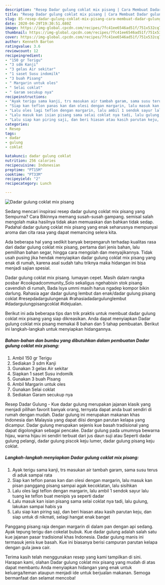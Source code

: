 ```yaml
---
description: "Resep Dadar gulung coklat mix pisang | Cara Membuat Dadar gulung coklat mix pisang Yang Sedap"
title: "Resep Dadar gulung coklat mix pisang | Cara Membuat Dadar gulung coklat mix pisang Yang Sedap"
slug: 85-resep-dadar-gulung-coklat-mix-pisang-cara-membuat-dadar-gulung-coklat-mix-pisang-yang-sedap
date: 2020-04-29T19:30:51.680Z
image: https://img-global.cpcdn.com/recipes/7fc41ee6546ad51f/751x532cq70/dadar-gulung-coklat-mix-pisang-foto-resep-utama.jpg
thumbnail: https://img-global.cpcdn.com/recipes/7fc41ee6546ad51f/751x532cq70/dadar-gulung-coklat-mix-pisang-foto-resep-utama.jpg
cover: https://img-global.cpcdn.com/recipes/7fc41ee6546ad51f/751x532cq70/dadar-gulung-coklat-mix-pisang-foto-resep-utama.jpg
author: Kenneth Barton
ratingvalue: 3.6
reviewcount: 12
recipeingredient:
- "150 gr Terigu"
- "3 sdm Kanji"
- "3 gelas Air sekitar"
- "1 saset Susu indomilk"
- "3 buah Pisang"
- " Margarin untuk oles"
- " Selai coklat"
- " Garam secukup nya"
recipeinstructions:
- "Ayak terigu sama kanji, trs masukan air tambah garam, sama susu terus di aduk sampai rata"
- "Siap kan teflon panas kan dan olesi dengan margarin, lalu masuk kan pisan panggang pisang sampai agak kecoklatan, lalu sisihkan"
- "Lalu oles lagi teflon dengan margarin, lalu ambil 1 sendok sayur lalu tuang ke teflon buat menipis ya seperti dadar"
- "Lalu masuk kan isian pisang sama selai coklat nya tadi, lalu gulung, lakukan sampai habis ya"
- "Lalu siap kan piring saji, dan beri hiasan atau kasih parutan keju, dan siap untuk di nikmati, selagi hangat enak banget"
categories:
- Resep
tags:
- dadar
- gulung
- coklat

katakunci: dadar gulung coklat 
nutrition: 256 calories
recipecuisine: Indonesian
preptime: "PT15M"
cooktime: "PT33M"
recipeyield: "2"
recipecategory: Lunch

---
```



![Dadar gulung coklat mix pisang](https://img-global.cpcdn.com/recipes/7fc41ee6546ad51f/751x532cq70/dadar-gulung-coklat-mix-pisang-foto-resep-utama.jpg)

Sedang mencari inspirasi resep dadar gulung coklat mix pisang yang Sempurna? Cara Bikinnya memang susah-susah gampang. semisal salah mengolah maka hasilnya tidak akan memuaskan dan bahkan tidak sedap. Padahal dadar gulung coklat mix pisang yang enak seharusnya mempunyai aroma dan cita rasa yang dapat memancing selera kita.

Ada beberapa hal yang sedikit banyak berpengaruh terhadap kualitas rasa dari dadar gulung coklat mix pisang, pertama dari jenis bahan, lalu pemilihan bahan segar, hingga cara mengolah dan menyajikannya. Tidak usah pusing jika hendak menyiapkan dadar gulung coklat mix pisang yang enak di rumah, karena asal sudah tahu triknya maka hidangan ini bisa menjadi sajian spesial.

Dadar gulung coklat mix pisang. lumayan cepet. Masih dalam rangka posbar #cookpadcommunity_Solo sekaligus ngehabisin stok pisang cavendish di rumah, Bada Isya ummi masih harus ngadep kompor bikin darlung. Rahasia agar dadar gulung lembut dan enak/dadar gulung pisang coklat #resepdadargulungenak #rahasiadadargulunglembut #dadargulungpisangcoklat #idejualan.


Berikut ini ada beberapa tips dan trik praktis untuk membuat dadar gulung coklat mix pisang yang siap dikreasikan. Anda dapat menyiapkan Dadar gulung coklat mix pisang memakai 8 bahan dan 5 tahap pembuatan. Berikut ini langkah-langkah untuk menyiapkan hidangannya.

<!--inarticleads1-->

##### Bahan-bahan dan bumbu yang dibutuhkan dalam pembuatan Dadar gulung coklat mix pisang:

1. Ambil 150 gr Terigu
1. Sediakan 3 sdm Kanji
1. Gunakan 3 gelas Air sekitar
1. Siapkan 1 saset Susu indomilk
1. Gunakan 3 buah Pisang
1. Ambil  Margarin untuk oles
1. Gunakan  Selai coklat
1. Sediakan  Garam secukup nya


Resep Dadar Gulung - Kue dadar gulung merupakan jajanan klasik yang menjadi pilihan favorit banyak orang, ternyata dapat anda buat sendiri di rumah dengan mudah. Dadar gulung ini merupakan makanan khas Indonesia dan Malaysia yang dapat diisi dengan parutan kelapa yang dicampur. Dadar gulung merupakan sejenis kue basah tradisional yang dapat digolongkan sebagai pencake. Dadar gulung pada umumnya bewarna hijau, warna hijau ini sendiri terbuat dari jus daun suji atau Seperti dadar gulung pelangi, dadar gulung piscok keju lumer, dadar gulung pisang keju coklat. 

<!--inarticleads2-->

##### Langkah-langkah menyiapkan Dadar gulung coklat mix pisang:

1. Ayak terigu sama kanji, trs masukan air tambah garam, sama susu terus di aduk sampai rata
1. Siap kan teflon panas kan dan olesi dengan margarin, lalu masuk kan pisan panggang pisang sampai agak kecoklatan, lalu sisihkan
1. Lalu oles lagi teflon dengan margarin, lalu ambil 1 sendok sayur lalu tuang ke teflon buat menipis ya seperti dadar
1. Lalu masuk kan isian pisang sama selai coklat nya tadi, lalu gulung, lakukan sampai habis ya
1. Lalu siap kan piring saji, dan beri hiasan atau kasih parutan keju, dan siap untuk di nikmati, selagi hangat enak banget


Panggang pisang raja dengan margarin di dalam pan dengan api sedang. Ayak tepung terigu dan cokelat bubuk. Kue dadar gulung adalah salah satu kue jajanan pasar tradisional khas Indonesia. Dadar gulung manis ini termasuk jenis kue basah. Kue ini biasanya berisi campuran parutan kelapa dengan gula jawa cair. 

Terima kasih telah menggunakan resep yang kami tampilkan di sini. Harapan kami, olahan Dadar gulung coklat mix pisang yang mudah di atas dapat membantu Anda menyiapkan hidangan yang enak untuk keluarga/teman ataupun menjadi ide untuk berjualan makanan. Semoga bermanfaat dan selamat mencoba!
